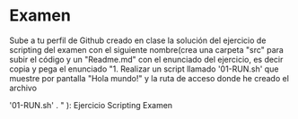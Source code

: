 # Examen

Sube a tu perfil de Github creado en clase la solución del ejercicio de scripting del examen con el siguiente nombre(crea una carpeta "src" para subir el código y un "Readme.md" con el enunciado del ejercicio, es decir copia y pega el enunciado "1. Realizar un script llamado '01-RUN.sh' que muestre por pantalla "Hola mundo!"  y la ruta de acceso donde he creado el archivo 

'01-RUN.sh'  . "  ): Ejercicio Scripting Examen
